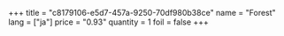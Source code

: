 +++
title = "c8179106-e5d7-457a-9250-70df980b38ce"
name = "Forest"
lang = ["ja"]
price = "0.93"
quantity = 1
foil = false
+++
